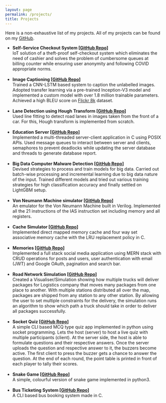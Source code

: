 ```yaml
---
layout: page
permalink: /projects/
title: Projects
---
```


Here is a non-exhaustive list of my projects. All of my projects can be found on my <a href="https://github.com/Rizwan-S">GitHub</a>.


<ul>	

<li>
<b>
Self-Service Checkout System [<a href="https://github.com/Rizwan-S/Self-Checkout-System">GitHub Repo</a>]
</b>
<br>
IoT solution of a theft-proof self-checkout system which eliminates the need of cashier and solves the problem of cumbersome queues at billing counter while ensuring user anonymity and following COVID appropriate norms.
</li>
<br>

<li>
<b>
Image Captioning [<a href="https://github.com/Rizwan-S/Image-Captioning-CNN-LSTM">GitHub Repo</a>]
</b>
<br>
Trained a CNN-LSTM based system to caption the unlabelled images. Adopted transfer learning via a pre-trained Inception-V3 model and implemented a custom model with over 1.8 million trainable parameters. Achieved a high BLEU score on <a href="https://www.kaggle.com/datasets/adityajn105/flickr8k">Flickr 8k</a> dataset.
</li>
<br>

<li>
<b>
Lane Detection using Hough Transform [<a href="https://github.com/Rizwan-S/road_lane_line_detection">GitHub Repo</a>]
</b>
<br>
Used line fitting to detect road lanes in images taken from the front of a car. For this, Hough transform is implemented from scratch. 
</li>
<br>

<li>
<b>
Education Server [<a href="https://github.com/Rizwan-S/Edu-Server-Client-Application">GitHub Repo</a>]
</b>
<br>
Implemented a multi-threaded server-client application in C using POSIX APIs. Used message queues to interact between server and clients, semaphores to prevent deadlocks while updating the server database and threads to generate database report.
</li>
<br>

<li>
<b>
Big Data Computer Malware Detection [<a href="https://github.com/Rizwan-S/Save-The-Attack">GitHub Repo</a>]
</b>
<br>
Devised strategies to process and train models for big data. Carried out batch-wise processing and incremental learning due to big data nature of the input. Trained different models and tried out various training strategies for high classification accuracy and finally settled on LightGBM setup.
</li>
<br>

<li>
<b>
Von Neumann Machine simulator [<a href="https://github.com/Rizwan-S/IAS_Computer">GitHub Repo</a>]
</b>
<br>
An emulator for the Von Neumann Machine built in Verilog. Implemented all the 21 instructions of the IAS instruction set including memory and all registers.
</li>
<br>

<li>
<b>
Cache Simulator [<a href="https://github.com/Rizwan-S/Caches">GitHub Repo</a>]
</b>
<br>
Implemented direct mapped memory cache and four way set associative memory cache with the LRU replacement policy in C.
</li>
<br>

<li>
<b>
Memories [<a href="https://github.com/Rizwan-S/Memories">GitHub Repo</a>]
</b>
<br>
Implemented a full stack social media application using MERN stack with CRUD operations for posts and users, user authentication with email (JWT) and Google OAuth, pagination and search bar. 
</li>
<br>

<li>
<b>
Road Network Simulation [<a href="https://github.com/Rizwan-S/Road-Network-Simulation">GitHub Repo</a>]
</b>
<br>
Created a Visualiser/Simulation showing how multiple trucks will deliver packages for Logistics company that moves many packages from one place to another. With multiple stations distributed all over the map, packages are shipped from any station to any other station. By allowing the user to set multiple constraints for the delivery, the simulation runs an algorithm to show which path a truck should take in order to deliver all packages successfully.
</li>
<br>

<li>
<b>
Socket Quiz [<a href="https://github.com/Rizwan-S/SocketQuiz">GitHub Repo</a>]
</b>
<br>
A simple CLI based MCQ type quiz app implemented in python using socket programming. Lets the host (server) to host a live quiz with multiple participants (client). At the server side, the host is able to formulate questions and their respective answers. Once the server uploads the question and respective answer to it, the buzzers become active. The first client to press the buzzer gets a chance to answer the question. At the end of each round, the point table is printed in front of each player to tally their scores.
</li>
<br>

<li>
<b>
Snake Game [<a href="https://github.com/Rizwan-S/Snakegame">GitHub Repo</a>]
</b>
<br>
A simple, colourful version of snake game implemented in python3.
</li>
<br>

<li>
<b>
Bus Ticketing System [<a href="https://github.com/Rizwan-S/Bus_ticketing_System">GitHub Repo</a>]
</b>
<br>
A CLI based bus booking system made in C. 
</li>
<br>

</ul>
